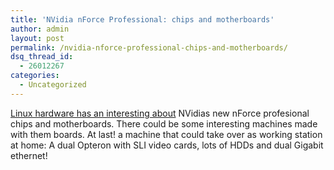 ```yaml
---
title: 'NVidia nForce Professional: chips and motherboards'
author: admin
layout: post
permalink: /nvidia-nforce-professional-chips-and-motherboards/
dsq_thread_id:
  - 26012267
categories:
  - Uncategorized
---
```

[Linux hardware has an interesting about][1] NVidias new nForce profesional chips and motherboards. There could be some interesting machines made with them boards. At last! a machine that could take over as working station at home: A dual Opteron with SLI video cards, lots of HDDs and dual Gigabit ethernet!

 [1]: http://www.linuxhardware.org/article.pl?sid=05/01/26/2240240&mode=thread